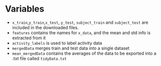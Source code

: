 Variables
=========

* `x_train`,`y_train`,`x_test`, `y_test`, `subject_train` and `subject_test` are included in the downloaded files.
* `features` contains the names for `x_data`, and the mean and std info is extracted from it
* `activity_labels` is used to label activity data
* `mergedData` merges train and test data into a single dataset
* `mean_mergedData` contains the averages of the data to be exported into a .txt file called `tidyData.txt`